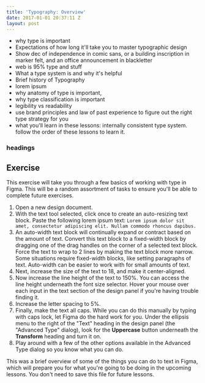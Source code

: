 ```yaml
---
title: 'Typography: Overview'
date: 2017-01-01 20:37:11 Z
layout: post
---
```


* why type is important
* Expectations of how long it'll take you to master typographic design
* Show dec of independence in comic sans, or a building inscription in marker felt, and an office announcement in blackletter
* web is 95% type and stuff
* What a type system is and why it's helpful
* Brief history of Typography
* lorem ipsum
* why anatomy of type is important,
* why type classification is important
* legibility vs readability
* use brand principles and law of past experience to figure out the right type strategy for you
* what you'll learn in these lessons: internally consistent type system. follow the order of these lessons to learn it.

### headings

<!--more-->
## Exercise
This exercise will take you through a few basics of working with type in Figma. This will be a random assortment of tasks to ensure you'll be able to complete future exercises.

1. Open a new design document.
2. With the <span data-keyCombo="text">text tool</span> selected, click once to create an auto-resizing text block. Paste the following lorem ipsum text: `Lorem ipsum dolor sit amet, consectetur adipiscing elit. Nullam commodo rhoncus dapibus.`
3. An auto-width text block will continually expand or contract based on the amount of text. Convert this text block to a fixed-width block by dragging one of the drag handles on the corner of a selected text block. Force the text to wrap to 2 lines by making the text block more narrow. Some situations require fixed-width blocks, like setting paragraphs of text. Auto-width can be easier to work with for small amounts of text.
4. Next, increase the size of the text to 18, and make it center-aligned.
5. Now increase the line height of the text to 150%. You can access the line height underneath the font size selector. Hover your mouse over each input in the text section of the design panel if you're having trouble finding it.
6. Increase the letter spacing to 5%.
7. Finally, make the text all caps. While you can do this manually by typing with caps lock, let Figma do the hard work for you. Under the ellipsis menu to the right of the "Text" heading in the design panel (the "Advanced Type" dialog), look for the **Uppercase** button underneath the **Transform** heading and turn it on.
8. Play around with a few of the other options available in the Advanced Type dialog so you know what you can do.

This was a brief overview of some of the things you can do to text in Figma, which will prepare you for what you're going to be doing in the upcoming lessons. You don't need to save this file for future lessons.
